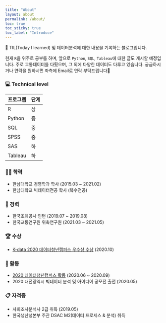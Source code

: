```yaml
---
title: "About"
layout: about
permalink: /about/
toc: true
toc_sticky: true
toc_label: "Introduce"
---
```


📁
TIL(Today I learned) 및 데이터분석에 대한 내용을 기록하는 블로그입니다.

현재 `R`을 위주로 공부를 하며, 앞으로 `Python`, `SQL`, `Tableau`에 대한 글도 게시할 예정입니다.
주로 교통데이터를 다뤘으며, 그 외에 다양한 데이터도 다루고 있습니다.
궁금하시거나 연락을 원하시면 좌측에 Email로 연락 부탁드립니다🙂

###  💻 Technical level
프로그램 | 단계
---|---
R | 상
Python | 중
SQL | 중
SPSS | 중
SAS | 하
Tableau | 하


### 👨‍🎓 학력
* 한남대학교 경영학과 학사 (2015.03 ~ 2021.02)
* 한남대학교 빅데이터전공 학사 (복수전공) 

### 📝 경력
* 한국조폐공사 인턴 (2019.07 ~ 2019.08)
* 한국교통연구원 위촉연구원 (2021.03 ~ 2021.05)

### 🏆 수상
* [K-data 2020 데이터청년캠퍼스 우수상 수상](http://www.ccnnews.co.kr/news/articleView.html?idxno=197789) (2020.10)

### 🏓 활동
* [2020 데이터청년캠퍼스 활동](http://www.jbnews.com/news/articleView.html?idxno=1318914) (2020.06 ~ 2020.09)
* 2020 대전광역시 빅데이터 분석 및 아이디어 공모전 출전 (2020.05)

### 📋 자격증
* 사회조사분석사 2급 취득 (2019.05)
* 한국생산성본부 주관 DSAC M2(데이터 프로세스 & 분석) 취득